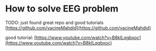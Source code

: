 # How to solve EEG problem

TODO: just found great repo and good tutorials [https://github.com/yacineMahdid](https://github.com/yacineMahdid)

good tutorial: [https://www.youtube.com/watch?v=B8kILqgbxoc](https://www.youtube.com/watch?v=B8kILqgbxoc)
